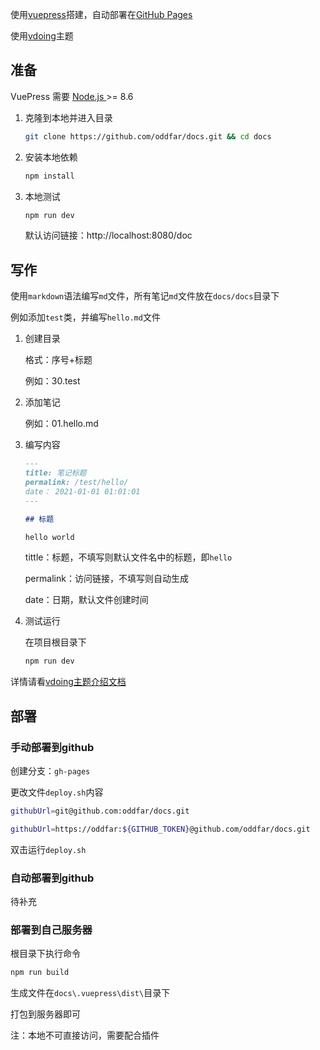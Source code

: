 使用[vuepress](https://vuepress.vuejs.org/zh)搭建，自动部署在[GitHub Pages](https://pages.github.com/) 

使用[vdoing](https://github.com/xugaoyi/vuepress-theme-vdoing)主题

## 准备

VuePress 需要 [Node.js ](https://nodejs.org/en/)>= 8.6

1. 克隆到本地并进入目录

   ```sh
   git clone https://github.com/oddfar/docs.git && cd docs
   ```

2. 安装本地依赖

   ```sh
   npm install
   ```

3. 本地测试

   ```sh
   npm run dev
   ```

   默认访问链接：http://localhost:8080/doc

## 写作

使用`markdown`语法编写`md`文件，所有笔记`md`文件放在`docs/docs`目录下

例如添加`test`类，并编写`hello.md`文件

1. 创建目录

   格式：序号+标题

   例如：30.test

2. 添加笔记

   例如：01.hello.md

3. 编写内容

   ```markdown
   ---
   title: 笔记标题
   permalink: /test/hello/
   date： 2021-01-01 01:01:01
   ---
   
   ## 标题
   
   hello world
   ```

   tittle：标题，不填写则默认文件名中的标题，即`hello`

   permalink：访问链接，不填写则自动生成

   date：日期，默认文件创建时间

4. 测试运行

   在项目根目录下

   ```sh
   npm run dev
   ```

详情请看[vdoing主题介绍文档](https://doc.xugaoyi.com/)

## 部署

### 手动部署到github

创建分支：`gh-pages`

更改文件`deploy.sh`内容

```sh
githubUrl=git@github.com:oddfar/docs.git
```



```sh
githubUrl=https://oddfar:${GITHUB_TOKEN}@github.com/oddfar/docs.git
```

双击运行`deploy.sh`

### 自动部署到github

待补充

### 部署到自己服务器

根目录下执行命令

```sh
npm run build
```

生成文件在`docs\.vuepress\dist\`目录下

打包到服务器即可

注：本地不可直接访问，需要配合插件
